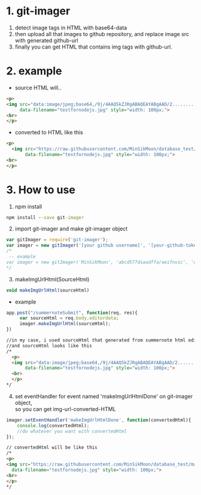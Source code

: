 # 1. git-imager
1. detect image tags in HTML with base64-data 
2. then upload all that images to github repository, and replace image src with generated github-url
3. finally you can get HTML that contains img tags with github-url.  

# 2. example 
- source HTML will..
````HTML
<p>
<img src="data:image/jpeg;base64,/9j/4AAQSkZJRgABAQEAYABgAAD/2..........something long base64 data" 
     data-filename="testfornodejs.jpg" style="width: 100px;">
<br>
</p>
````
- converted to HTML like this 
````HTML
<p>
  <img src="https://raw.githubusercontent.com/MinSikMoon/database_test/master/15346903140862939134887091734.jpg" 
       data-filename="testfornodejs.jpg" style="width: 100px;">
<br>
</p>
````
# 3. How to use
1. npm install
````cmd
npm install --save git-imager
````

2. import git-imager and make git-imager object
````javascript
var gitImager = require('git-imager');
var imager = new gitImager('[your github username]', '[your-github-token]', '[repository where to save images]');
/*
 -- example
var imager = new gitImager('MinSikMoon', 'abcd577dsaadffa/aeifnvic', 'database_test');
*/ 
````

3. makeImgUrlHtml(SourceHtml)
````javascript
void makeImgUrlHtml(sourceHtml)
````
* example
````javascript
app.post("/summernoteSubmit", function(req, res){
     var sourceHtml = req.body.editordata;
     imager.makeImgUrlHtml(sourceHtml);
})     
````
````html
//in my case, i used sourceHtml that generated from summernote html editor
//and sourceHtml looks like this
/*
  <p>
  <img src="data:image/jpeg;base64,/9j/4AAQSkZJRgABAQEAYABgAAD/2..........something long base64 data" 
       data-filename="testfornodejs.jpg" style="width: 100px;">
  <br>
  </p>
*/
````

4. set eventHandler for event named 'makeImgUrlHtmlDone' on git-imager object,</br>
   so you can get img-url-converted-HTML
````javascript
imager.setEventHandler('makeImgUrlHtmlDone', function(convertedHtml){
    console.log(convertedHtml);
    //do whatever you want with convertedHtml
});
````
````html
// convertedHtml will be like this
/*
<p>
<img src="https://raw.githubusercontent.com/MinSikMoon/database_test/master/15346903140862939134887091734.jpg" 
  data-filename="testfornodejs.jpg" style="width: 100px;">
<br>
</p>
*/
````

